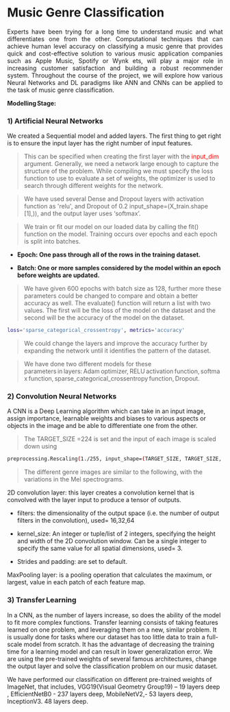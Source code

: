 # Music Genre Classification

<p align="justify">
Experts have been trying for a long time to understand music and what differentiates one from the other. Computational techniques that can achieve human level accuracy on classifying a music genre that provides quick and cost-effective solution to various music application companies such as Apple Music, Spotify or Wynk ets, will play a major role in increasing customer satisfaction and building a robust recommender system. Throughout the course of the project, we will explore how various Neural Networks and DL paradigms like ANN and CNNs can be applied to the task of music genre classification.  
</p>

**Modelling Stage:** 

### 1)	Artificial Neural Networks

We created a Sequential model and added layers. The first thing to get right is to ensure the input layer has the right number of input features.

>  This can be specified when creating the first layer with the <font color="red">input_dim </font> argument. Generally, we need a network large enough to capture the structure of the problem. While compiling we must specify the loss function to use to evaluate a set of weights, the optimizer is used to search through different weights for the network.

>  We have used several Dense and Dropout layers with activation function as 'relu', and Dropout of 0.2 input_shape=(X_train.shape [1],)), and the output layer uses ‘softmax’.

>  We train or fit our model on our loaded data by calling the fit() function on the model.
Training occurs over epochs and each epoch is split into batches.


-	**Epoch: One pass through all of the rows in the training dataset.**

-	**Batch: One or more samples considered by the model within an epoch before weights are updated.**


>  We have given 600 epochs with batch size as 128, further more these parameters could be changed to compare and obtain a better accuracy as well.
The evaluate() function will return a list with two values. The first will be the loss of the model on the dataset and the second will be the accuracy of the model on the dataset. 
```sh
loss='sparse_categorical_crossentropy', metrics='accuracy'
```

>  We could change the layers and improve the accuracy further by expanding the network until it identifies the pattern of the dataset.

>  We have done two different models for these parameters in layers: Adam optimizer, RELU activation function, softmax function, sparse_categorical_crossentropy function, Dropout.

### 2)	Convolution Neural Networks

A CNN is a Deep Learning algorithm which can take in an input image, assign importance, learnable weights and biases to various aspects or objects in the image and be able to differentiate one from the other. 

>  The TARGET_SIZE =224 is set and the input of each image is scaled down using 
```sh
preprocessing.Rescaling(1./255, input_shape=(TARGET_SIZE, TARGET_SIZE, 3) 
```

>  The different genre images are similar to the following, with the variations in the Mel spectrograms.

2D convolution layer: this layer creates a convolution kernel that is convolved with the layer input to produce a tensor of outputs.

-	filters: the dimensionality of the output space (i.e. the number of output filters in the convolution), used= 16,32,64 

-	kernel_size: An integer or tuple/list of 2 integers, specifying the height and width of the 2D convolution window. Can be a single integer to specify the same value for all spatial dimensions, used= 3.

-	Strides and padding: are set to default.

MaxPooling layer: is a pooling operation that calculates the maximum, or largest, value in each patch of each feature map. 
 
### 3)	Transfer Learning

In a CNN, as the number of layers increase, so does the ability of the model to fit more complex functions. Transfer learning consists of taking features learned on one problem, and leveraging them on a new, similar problem. It is usually done for tasks where our dataset has too little data to train a full-scale model from scratch. It has the advantage of decreasing the training time for a learning model and can result in lower generalization error. We are using the pre-trained weights of several famous architectures, change the output layer and solve the classification problem on our music dataset. 

We have performed our classification on different pre-trained weights of ImageNet, that includes, VGG19(Visual Geometry Group19) – 19 layers deep , EfficientNetB0 - 237 layers deep,  MobileNetV2,- 53 layers deep, InceptionV3.  48 layers deep.
